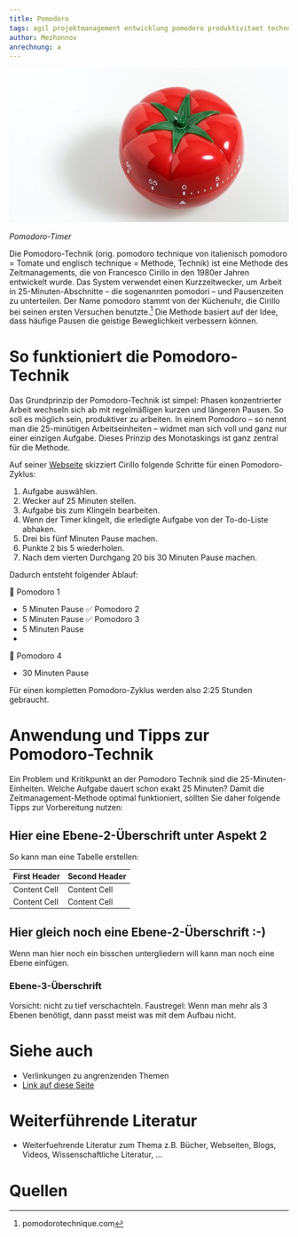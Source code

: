 ```yaml
---
title: Pomodoro
tags: agil projektmanagement entwicklung pomodoro produktivitaet technologien  
author: Mezhonnov
anrechnung: a
---
```


![Beispielabbildung](Pomodoro/pomodoro-technik-620x340.jpg)

*Pomodoro-Timer*

Die Pomodoro-Technik (orig. pomodoro technique von italienisch pomodoro = Tomate und englisch technique = Methode, Technik) ist eine Methode des Zeitmanagements, die von Francesco Cirillo in den 1980er Jahren entwickelt wurde. Das System verwendet einen Kurzzeitwecker, um Arbeit in 25-Minuten-Abschnitte – die sogenannten pomodori – und Pausenzeiten zu unterteilen. Der Name pomodoro stammt von der Küchenuhr, die Cirillo bei seinen ersten Versuchen benutzte.[^1]
Die Methode basiert auf der Idee, dass häufige Pausen die geistige Beweglichkeit verbessern können.

# So funktioniert die Pomodoro-Technik

Das Grundprinzip der Pomodoro-Technik ist simpel: Phasen konzentrierter Arbeit wechseln sich ab mit regelmäßigen kurzen und längeren Pausen. So soll es möglich sein, produktiver zu arbeiten. In einem Pomodoro – so nennt man die 25-minütigen Arbeitseinheiten – widmet man sich voll und ganz nur einer einzigen Aufgabe. Dieses Prinzip des Monotaskings ist ganz zentral für die Methode.

Auf seiner [Webseite](https://francescocirillo.com/pages/pomodoro-technique) skizziert Cirillo folgende Schritte für einen Pomodoro-Zyklus:
1. Aufgabe auswählen.
2. Wecker auf 25 Minuten stellen.
3. Aufgabe bis zum Klingeln bearbeiten.
4. Wenn der Timer klingelt, die erledigte Aufgabe von der To-do-Liste abhaken.
5. Drei bis fünf Minuten Pause machen.
6. Punkte 2 bis 5 wiederholen.
7. Nach dem vierten Durchgang 20 bis 30 Minuten Pause machen.

Dadurch entsteht folgender Ablauf:

🍅 Pomodoro 1

- 5 Minuten Pause
✅ Pomodoro 2
- 5 Minuten Pause
✅ Pomodoro 3
- 5 Minuten Pause
- 
🍅 Pomodoro 4

- 30 Minuten Pause

Für einen kompletten Pomodoro-Zyklus werden also 2:25 Stunden gebraucht.

# Anwendung und Tipps zur Pomodoro-Technik

Ein Problem und Kritikpunkt an der Pomodoro Technik sind die 25-Minuten-Einheiten. Welche Aufgabe dauert schon exakt 25 Minuten? Damit die Zeitmanagement-Methode optimal funktioniert, sollten Sie daher folgende Tipps zur Vorbereitung nutzen:

## Hier eine Ebene-2-Überschrift unter Aspekt 2

So kann man eine Tabelle erstellen:

| First Header  | Second Header |
| ------------- | ------------- |
| Content Cell  | Content Cell  |
| Content Cell  | Content Cell  |

## Hier gleich noch eine Ebene-2-Überschrift :-)

Wenn man hier noch ein bisschen untergliedern will kann man noch eine Ebene einfügen.

### Ebene-3-Überschrift

Vorsicht: nicht zu tief verschachteln. Faustregel: Wenn man mehr als 3 
Ebenen benötigt, dann passt meist was mit dem Aufbau nicht.


# Siehe auch

* Verlinkungen zu angrenzenden Themen
* [Link auf diese Seite](Pomodoro.md)

# Weiterführende Literatur

* Weiterfuehrende Literatur zum Thema z.B. Bücher, Webseiten, Blogs, Videos, Wissenschaftliche Literatur, ...

# Quellen

[^1]: pomodorotechnique.com
[^2]: [A Guide to the Project Management Body of Knowledge (PMBOK® Guide)](https://www.pmi.org/pmbok-guide-standards/foundational/PMBOK)
[^3]: [Basic Formatting Syntax for GitHub flavored Markdown](https://docs.github.com/en/github/writing-on-github/getting-started-with-writing-and-formatting-on-github/basic-writing-and-formatting-syntax)
[^4]: [Advanced Formatting Syntax for GitHub flavored Markdown](https://docs.github.com/en/github/writing-on-github/working-with-advanced-formatting/organizing-information-with-tables)

